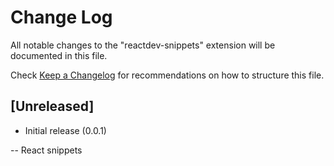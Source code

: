 # Change Log

All notable changes to the "reactdev-snippets" extension will be documented in this file.

Check [Keep a Changelog](http://keepachangelog.com/) for recommendations on how to structure this file.

## [Unreleased]

- Initial release (0.0.1)

-- React snippets
